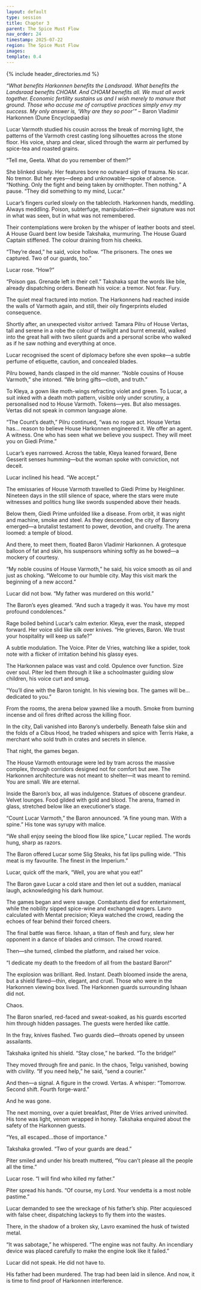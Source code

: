 ```yaml
---
layout: default
type: session
title: Chapter 3
parent: The Spice Must Flow
nav_order: 24
timestamp: 2025-07-22
region: The Spice Must Flow
images: 
template: 0.4
---
```

{% include header_directories.md %}  

*“What benefits Harkonnen benefits the Landsraad. What benefits the Landsraad benefits CHOAM. And CHOAM benefits all. We must all work together. Economic fertility sustains us and I wish merely to manure that ground. Those who accuse me of corruptive practices simply envy my success. My only answer is, ‘Why are they so poor’”* – Baron Vladimir Harkonnen (Dune Encyclopaedia)  

Lucar Varmoth studied his cousin across the break of morning light, the patterns of the Varmoth crest casting long silhouettes across the stone floor. His voice, sharp and clear, sliced through the warm air perfumed by spice-tea and roasted grains.  

“Tell me, Geeta. What do you remember of them?”  

She blinked slowly. Her features bore no outward sign of trauma. No scar. No tremor. But her eyes—deep and unknowable—spoke of absence. “Nothing. Only the fight and being taken by ornithopter. Then nothing.” A pause. “They did something to my mind, Lucar.”  

Lucar’s fingers curled slowly on the tablecloth. Harkonnen hands, meddling. Always meddling. Poison, subterfuge, manipulation—their signature was not in what was seen, but in what was not remembered.  

Their contemplations were broken by the whisper of leather boots and steel. A House Guard bent low beside Takshaka, murmuring. The House Guard Captain stiffened. The colour draining from his cheeks.  

“They’re dead,” he said, voice hollow. “The prisoners. The ones we captured. Two of our guards, too.”  

Lucar rose. “How?”  
 
“Poison gas. Grenade left in their cell.” Takshaka spat the words like bile, already dispatching orders. Beneath his voice: a tremor. Not fear. Fury.  

The quiet meal fractured into motion. The Harkonnens had reached inside the walls of Varmoth again, and still, their oily fingerprints eluded consequence.  
 
Shortly after, an unexpected visitor arrived: Tamara Pilru of House Vertas, tall and serene in a robe the colour of twilight and burnt emerald, walked into the great hall with two silent guards and a personal scribe who walked as if he saw nothing and everything at once.  

Lucar recognised the scent of diplomacy before she even spoke—a subtle perfume of etiquette, caution, and concealed blades.  

Pilru bowed, hands clasped in the old manner. “Noble cousins of House Varmoth,” she intoned. “We bring gifts—cloth, and truth.”  

To Kleya, a gown like moth-wings refracting violet and green. To Lucar, a suit inked with a death moth pattern, visible only under scrutiny, a personalised nod to House Varmoth. Tokens—yes. But also messages. Vertas did not speak in common language alone.  

“The Count’s death,” Pilru continued, “was no rogue act. House Vertas has… reason to believe House Harkonnen engineered it. We offer an agent. A witness. One who has seen what we believe you suspect. They will meet you on Giedi Prime.”  
  
Lucar’s eyes narrowed. Across the table, Kleya leaned forward, Bene Gesserit senses humming—but the woman spoke with conviction, not deceit.  

Lucar inclined his head. “We accept.”  

The emissaries of House Varmoth travelled to Giedi Prime by Heighliner. Nineteen days in the still silence of space, where the stars were mute witnesses and politics hung like swords suspended above their heads.  

Below them, Giedi Prime unfolded like a disease. From orbit, it was night and machine, smoke and steel. As they descended, the city of Barony emerged—a brutalist testament to power, devotion, and cruelty. The arena loomed: a temple of blood.  

And there, to meet them, floated Baron Vladimir Harkonnen. A grotesque balloon of fat and skin, his suspensors whining softly as he bowed—a mockery of courtesy.  

“My noble cousins of House Varmoth,” he said, his voice smooth as oil and just as choking. “Welcome to our humble city. May this visit mark the beginning of a new accord.”  

Lucar did not bow. “My father was murdered on this world.”  

The Baron’s eyes gleamed. “And such a tragedy it was. You have my most profound condolences.”  

Rage boiled behind Lucar’s calm exterior. Kleya, ever the mask, stepped forward. Her voice slid like silk over knives. “He grieves, Baron. We trust your hospitality will keep us safe?”  

A subtle modulation. The Voice. Piter de Vries, watching like a spider, took note with a flicker of irritation behind his glassy eyes.  

The Harkonnen palace was vast and cold. Opulence over function. Size over soul. Piter led them through it like a schoolmaster guiding slow children, his voice curt and smug.  

“You’ll dine with the Baron tonight. In his viewing box. The games will be… dedicated to you.”  

From the rooms, the arena below yawned like a mouth. Smoke from burning incense and oil fires drifted across the killing floor.  

In the city, Dali vanished into Barony’s underbelly. Beneath false skin and the folds of a Cibus Hood, he traded whispers and spice with Terris Hake, a merchant who sold truth in crates and secrets in silence.  

That night, the games began.  

The House Varmoth entourage were led by tram across the massive complex, through corridors designed not for comfort but awe. The Harkonnen architecture was not meant to shelter—it was meant to remind. You are small. We are eternal.  

Inside the Baron’s box, all was indulgence. Statues of obscene grandeur. Velvet lounges. Food gilded with gold and blood. The arena, framed in glass, stretched below like an executioner’s stage.  

“Count Lucar Varmoth,” the Baron announced. “A fine young man. With a spine.” His tone was syrupy with malice.  

“We shall enjoy seeing the blood flow like spice,” Lucar replied. The words hung, sharp as razors.  

The Baron offered Lucar some Slig Steaks, his fat lips pulling wide. “This meat is my favourite. The finest in the Imperium.”  

Lucar, quick off the mark, “Well, you are what you eat!”  

The Baron gave Lucar a cold stare and then let out a sudden, maniacal laugh, acknowledging his dark humour.  

The games began and were savage. Combatants died for entertainment, while the nobility sipped spice-wine and exchanged wagers. Lavro calculated with Mentat precision; Kleya watched the crowd, reading the echoes of fear behind their forced cheers.  

The final battle was fierce. Ishaan, a titan of flesh and fury, slew her opponent in a dance of blades and crimson. The crowd roared.  

Then—she turned, climbed the platform, and raised her voice.  

“I dedicate my death to the freedom of all from the bastard Baron!”  

The explosion was brilliant. Red. Instant. Death bloomed inside the arena, but a shield flared—thin, elegant, and cruel. Those who were in the Harkonnen viewing box lived. The Harkonnen guards surrounding Ishaan did not.  

Chaos.  

The Baron snarled, red-faced and sweat-soaked, as his guards escorted him through hidden passages. The guests were herded like cattle.  

In the fray, knives flashed. Two guards died—throats opened by unseen assailants.  

Takshaka ignited his shield. “Stay close,” he barked. “To the bridge!”  

They moved through fire and panic. In the chaos, Telgu vanished, bowing with civility. “If you need help,” he said, “send a courier.”  

And then—a signal. A figure in the crowd. Vertas. A whisper: “Tomorrow. Second shift. Fourth forge-ward.”  

And he was gone.  

The next morning, over a quiet breakfast, Piter de Vries arrived uninvited. His tone was light, venom wrapped in honey. Takshaka enquired about the safety of the Harkonnen guests.  

“Yes, all escaped…those of importance.”  

Takshaka growled. “Two of your guards are dead.”  

Piter smiled and under his breath muttered, “You can’t please all the people all the time.”  

Lucar rose. “I will find who killed my father.”  

Piter spread his hands. “Of course, my Lord. Your vendetta is a most noble pastime.”  

Lucar demanded to see the wreckage of his father’s ship. Piter acquiesced with false cheer, dispatching lackeys to fly them into the wastes.  

There, in the shadow of a broken sky, Lavro examined the husk of twisted metal.  

“It was sabotage,” he whispered. “The engine was not faulty. An incendiary device was placed carefully to make the engine look like it failed.”  

Lucar did not speak. He did not have to.  

His father had been murdered. The trap had been laid in silence. And now, it is time to find proof of Harkonnen interference.  
